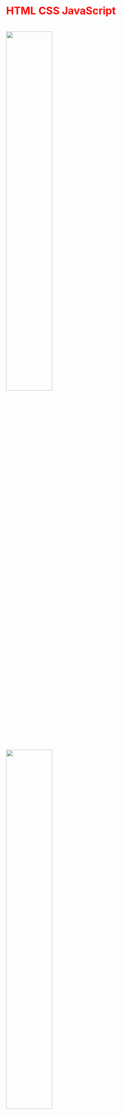 <h1 style="color:red;"> HTML CSS JavaScript <h1>
<img src="https://images.freeimages.com/images/large-previews/647/html-5-concept-1241779.jpg" style="width: 50%;">
<img src="https://images.freeimages.com/images/large-previews/c0e/3d-text-2-1244478.jpg" style="width: 50%;">
<img src="https://files.virgool.io/upload/users/1079871/posts/kmfc9jiubbgp/h9x6qec1bcjm.png" style="width: 50%;">
<img src="http://2050c.com/wp-content/uploads/2020/06/bootstrap-4-beta-whats-new.jpg" style="width: 50%;">  
